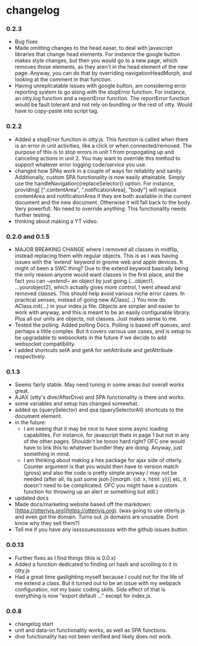 # changelog
### 0.2.3
- Bug fixes
- Made omitting changes to the head easer, to deal with javascript libraries that change head elements. For instance the google button makes style changes, but then you would go to a new page, which removes those elements, as they aren't in the head element of the new page. Anyway, you can do that by overriding navigationHeadMorph, and looking at the comment in that function.
- Having unreplicatable issues with google button, am considering error reporting system to go along with the stopError function. For instance, an otty.log function and a reportError function. The reportError function would be fault tolerant and not rely on bundling or the rest of otty. Would have to copy-paste into script tag.


### 0.2.2
- Added a stopError function in otty.js. This function is called when there is an error in unit activities, like a click or when connected/removed. The purpose of this is to stop errors in unit 1 from propogating up and canceling actions in unit 2. You may want to override this method to support whatever error logging code/service you use.
- changed how SPAs work in a couple of ways for reliablity and sanity. Additionally, custom SPA functionality is now easily attainable. Simply use the handleNavigation({replaceSelector}) option. For instance, providing[ [".contentArea", ".notificationArea], "body"] will replace contentArea and notificationArea if they are both available in the current document and the new document. Otherwise it will fall back to the body. Very powerfull. No need to override anything. This functionality needs further testing.
- thinking about making a YT video.

### 0.2.0 and 0.1.5
- MAJOR BREAKING CHANGE where I removed all classes in midflip, instead replacing them with regular objects. This is as I was having issues with the 'extend' keyword in gnome web and apple devices. It might of been a SWC thing? Due to the extend keyword basically being the only reason anyone would want classes in the first place, and the fact you can *~extend~* an object by just going {...object1, ...yourobject2}, which actually gives more control, I went ahead and removed classes. This should help avoid various niche error cases. In practical senses, instead of going new AClass(...) You now do AClass.init(...) in your index.js file. Objects are simpler and easier to work with anyway, and this is meant to be an easily configurable library. Plus all our units are objects, not classes. Just makes sense to me.
- Tested the polling. Added polling Docs. Polling is based off queues, and perhaps a little complex. But it covers various use cases, and is setup to be upgradable to websockets in the future if we decide to add websocket compatibility.
- I added shortcuts setA and getA for setAttribute and getAttribute respectively.

### 0.1.3
- Seems fairly stable. May need tuning in some areas but overall works great.
- AJAX (otty's dive/AfterDive) and SPA functionality is there and works.
- some variables and setup has changed somewhat.
- added qs (querySelector) and qsa (querySelectorAll) shortcuts to the document element.
- in the future:
	- I am seeing that it may be nice to have some async loading capabilites. For instance, for javascript thats in page 1 but not in any of the other pages. Shouldn't be toooo hard right? OFC one would have to link this to whatever bundler they are doing. Anyway, just something in mind.
	- I am thinking about making a hex package for ajax side of otterly. Counter argument is that you would then have to version match (gross) and also the code is pretty simple anyway / may not be needed (after all, its just some json [{morph: {id: x, html: y}}] etc, it doesn't need to be complicated. OFC you might have a custom function for throwing up an alert or something but still.)
- updated docs
- Made docs/marketing website based off the markdown: [https://otterlyjs.org](https://otterlyjs.org). (was going to use otterly.js and even got  the domain. Turns out .js domains are unusable. Dont know why they sell them?)
- Tell me if you have any isssssuessssssss with the github issues button.


### 0.0.13
- Further fixes as I find things (this is 0.0.x)
- Added a function dedicated to finding url hash and scrolling to it in otty.js
- Had a great time gaslighting myself because I could not for the life of me extend a class. But it turned out to be an issue with my webpack configuration, not my basic coding skills. Side effect of that is everything is now "export default ..." except for index.js.

### 0.0.8
- changelog start
- unit and data-on functionality works, as well as SPA functions.
- dive functionality has not been verified and likely does not work.
